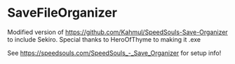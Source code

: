 # SaveFileOrganizer
Modified version of https://github.com/Kahmul/SpeedSouls-Save-Organizer
to include Sekiro. Special thanks to HeroOfThyme to making it .exe

See https://speedsouls.com/SpeedSouls_-_Save_Organizer for setup info!
